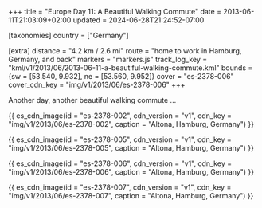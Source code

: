 +++
title = "Europe Day 11: A Beautiful Walking Commute"
date = 2013-06-11T21:03:09+02:00
updated = 2024-06-28T21:24:52-07:00

[taxonomies]
country = ["Germany"]

[extra]
distance = "4.2 km / 2.6 mi"
route = "home to work in Hamburg, Germany, and back"
markers = "markers.js"
track_log_key = "kml/v1/2013/06/2013-06-11-a-beautiful-walking-commute.kml"
bounds = {sw = [53.540, 9.932], ne = [53.560, 9.952]}
cover = "es-2378-006"
cover_cdn_key = "img/v1/2013/06/es-2378-006"
+++

Another day, another beautiful walking commute ...

<!-- more -->

{{ es_cdn_image(id = "es-2378-002", cdn_version = "v1", cdn_key = "img/v1/2013/06/es-2378-002", caption = "Altona, Hamburg, Germany") }}

{{ es_cdn_image(id = "es-2378-005", cdn_version = "v1", cdn_key = "img/v1/2013/06/es-2378-005", caption = "Altona, Hamburg, Germany") }}

{{ es_cdn_image(id = "es-2378-006", cdn_version = "v1", cdn_key = "img/v1/2013/06/es-2378-006", caption = "Altona, Hamburg, Germany") }}

{{ es_cdn_image(id = "es-2378-007", cdn_version = "v1", cdn_key = "img/v1/2013/06/es-2378-007", caption = "Altona, Hamburg, Germany") }}

